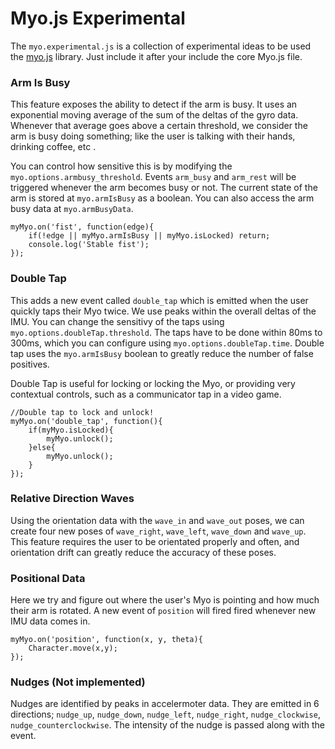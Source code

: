 # Myo.js Experimental

The `myo.experimental.js` is a collection of experimental ideas to be used the [myo.js](https://github.com/stolksdorf/myo.js) library. Just include it after your include the core Myo.js file.


### Arm Is Busy

This feature exposes the ability to detect if the arm is busy. It uses an exponential moving average of the sum of the deltas of the gyro data. Whenever that average goes above a certain threshold, we consider the arm is busy doing something; like the user is talking with their hands, drinking coffee, etc
.

You can control how sensitive this is by modifying the `myo.options.armbusy_threshold`. Events `arm_busy` and `arm_rest` will be triggered whenever the arm becomes busy or not. The current state of the arm is stored at `myo.armIsBusy` as a boolean. You can also access the arm busy data at `myo.armBusyData`.

	myMyo.on('fist', function(edge){
		if(!edge || myMyo.armIsBusy || myMyo.isLocked) return;
		console.log('Stable fist');
	});



### Double Tap

This adds a new event called `double_tap` which is emitted when the user quickly taps their Myo twice. We use peaks within the overall deltas of the IMU. You can change the sensitivy of the taps using `myo.options.doubleTap.threshold`. The taps have to be done within 80ms to 300ms, which you can configure using `myo.options.doubleTap.time`. Double tap uses the `myo.armIsBusy` boolean to greatly reduce the number of false positives.

Double Tap is useful for locking or locking the Myo, or providing very contextual controls, such as a communicator tap in a video game.

	//Double tap to lock and unlock!
	myMyo.on('double_tap', function(){
		if(myMyo.isLocked){
			myMyo.unlock();
		}else{
			myMyo.unlock();
		}
	});


### Relative Direction Waves

Using the orientation data with the `wave_in` and `wave_out` poses, we can create four new poses of `wave_right`, `wave_left`, `wave_down` and `wave_up`. This feature requires the user to be orientated properly and often, and orientation drift can greatly reduce the accuracy of these poses.



### Positional Data

Here we try and figure out where the user's Myo is pointing and how much their arm is rotated. A new event of `position` will fired fired whenever new IMU data comes in.

	myMyo.on('position', function(x, y, theta){
		Character.move(x,y);
	});



### Nudges (Not implemented)

Nudges are identified by peaks in accelermoter data. They are emitted in 6 directions; `nudge_up`, `nudge_down`, `nudge_left`, `nudge_right`, `nudge_clockwise`, `nudge_counterclockwise`. The intensity of the nudge is passed along with the event.
